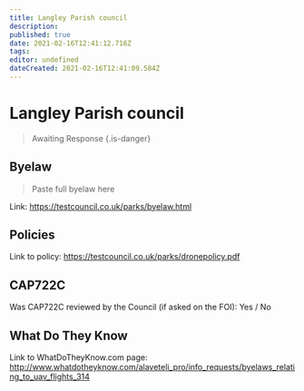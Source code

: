 ```yaml
---
title: Langley Parish council
description: 
published: true
date: 2021-02-16T12:41:12.716Z
tags: 
editor: undefined
dateCreated: 2021-02-16T12:41:09.584Z
---
```


# Langley Parish council
>  Awaiting Response
> {.is-danger}

## Byelaw
> Paste full byelaw here

Link:
https://testcouncil.co.uk/parks/byelaw.html

## Policies
Link to policy:
https://testcouncil.co.uk/parks/dronepolicy.pdf

## CAP722C

Was CAP722C reviewed by the Council (if asked on the FOI): Yes / No

## What Do They Know

Link to WhatDoTheyKnow.com page:
http://www.whatdotheyknow.com/alaveteli_pro/info_requests/byelaws_relating_to_uav_flights_314


